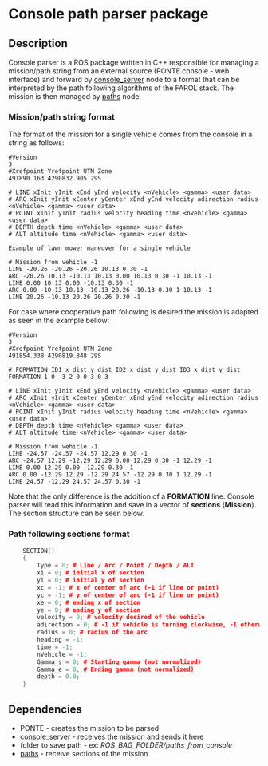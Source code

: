# Console path parser package

## Description
Console parser is a ROS package written in C++ responsible for managing a mission/path string from an external source (PONTE console  - web interface) and forward by [console_server](...) node to a format that can be interpreted by the path following algorithms of the FAROL stack. The mission is then managed by [paths](...) node.

### Mission/path string format

The format of the mission for a single vehicle comes from the console in a string as follows:
```
#Version
3
#Xrefpoint Yrefpoint UTM Zone
491890.163 4290832.905 29S

# LINE xInit yInit xEnd yEnd velocity <nVehicle> <gamma> <user data>
# ARC xInit yInit xCenter yCenter xEnd yEnd velocity adirection radius <nVehicle> <gamma> <user data>
# POINT xInit yInit radius velocity heading time <nVehicle> <gamma> <user data>
# DEPTH depth time <nVehicle> <gamma> <user data>
# ALT altitude time <nVehicle> <gamma> <user data>

Example of lawn mower maneuver for a single vehicle

# Mission from vehicle -1
LINE -20.26 -20.26 -20.26 10.13 0.30 -1 
ARC -20.26 10.13 -10.13 10.13 0.00 10.13 0.30 -1 10.13 -1 
LINE 0.00 10.13 0.00 -10.13 0.30 -1 
ARC 0.00 -10.13 10.13 -10.13 20.26 -10.13 0.30 1 10.13 -1 
LINE 20.26 -10.13 20.26 20.26 0.30 -1 
```

For case where cooperative path following is desired the mission is adapted as seen in the example bellow:
```
#Version
3
#Xrefpoint Yrefpoint UTM Zone
491854.338 4290819.848 29S

# FORMATION ID1 x_dist y_dist ID2 x_dist y_dist ID3 x_dist y_dist
FORMATION 1 0 -3 2 0 0 3 0 3

# LINE xInit yInit xEnd yEnd velocity <nVehicle> <gamma> <user data>
# ARC xInit yInit xCenter yCenter xEnd yEnd velocity adirection radius <nVehicle> <gamma> <user data>
# POINT xInit yInit radius velocity heading time <nVehicle> <gamma> <user data>
# DEPTH depth time <nVehicle> <gamma> <user data>
# ALT altitude time <nVehicle> <gamma> <user data>

# Mission from vehicle -1
LINE -24.57 -24.57 -24.57 12.29 0.30 -1 
ARC -24.57 12.29 -12.29 12.29 0.00 12.29 0.30 -1 12.29 -1 
LINE 0.00 12.29 0.00 -12.29 0.30 -1 
ARC 0.00 -12.29 12.29 -12.29 24.57 -12.29 0.30 1 12.29 -1 
LINE 24.57 -12.29 24.57 24.57 0.30 -1 
```

Note that the only difference is the addition of a **FORMATION** line.
Console parser will read this information and save in a vector of **sections** (**Mission**). The section structure can be seen below.

### Path following sections format

```c++
	SECTION()
	{
		Type = 0; # Line / Arc / Point / Depth / ALT
		xi = 0; # initial x of section
		yi = 0; # initial y of section
		xc = -1; # x of center of arc (-1 if line or point)
		yc = -1; # y of center of arc (-1 if line or point)
		xe = 0; # ending x of section
		ye = 0; # ending y of section
		velocity = 0; # velocity desired of the vehicle
		adirection = 0; # -1 if vehicle is turning clockwise, -1 otherwise (only applied to arcs)
		radius = 0; # radius of the arc
		heading = -1;
		time = -1; 
		nVehicle = -1;
		Gamma_s = 0; # Starting gamma (not normalized)
		Gamma_e = 0, # Ending gamma (not normalized)
        depth = 0.0;
	}
```

## Dependencies

* PONTE - creates the mission to be parsed
* [console_server](...) - receives the mission and sends it here
* folder to save path - ex: *ROS_BAG_FOLDER/paths_from_console*
* [paths](...) - receive sections of the mission